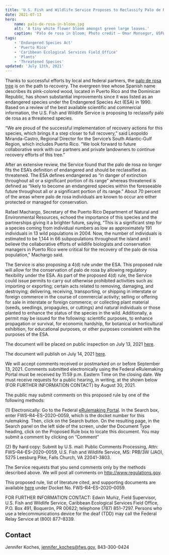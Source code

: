 ```yaml
---
title: 'U.S. Fish and Wildlife Service Proposes to Reclassify Palo de Rosa from Endangered to Threatened'
date: 2021-07-13
hero:
    name: palo-de-rosa-in-bloom.jpg
    alt: 'A tiny white flower bloom amongst green large leaves.'
    caption: 'Palo de rosa in bloom; Photo credit – Omar Monsegur, USFWS.'
tags:
    - 'Endangered Species Act'
    - 'Puerto Rico'
    - 'Caribbean Ecological Services Field Office'
    - 'Plants'
    - 'Threatened Species'
updated: 'July 13th, 2021'
---
```

Thanks to successful efforts by local and federal partners, the [palo de rosa tree](/wildlife/plants/palo-de-rosa/) is on the path to recovery. The evergreen tree whose Spanish name describes its pink-colored wood, located in Puerto Rico and the Dominican Republic, has shown substantial improvements since it was listed as an endangered species under the Endangered Species Act (ESA) in 1990. Based on a review of the best available scientific and commercial information, the U.S. Fish and Wildlife Service is proposing to reclassify palo de rosa as a threatened species.  

“We are proud of the successful implementation of recovery actions for this species, which brings it a step closer to full recovery,” said Leopoldo Miranda-Castro, Regional Director for the Service’s South Atlantic-Gulf Region, which includes Puerto Rico. “We look forward to future collaborative work with our partners and private landowners to continue recovery efforts of this tree.”   

After an extensive review, the Service found that the palo de rosa no longer fits the ESA’s definition of endangered and should be reclassified as threatened. The ESA defines endangered as “in danger of extinction throughout all or a significant portion of its range” whereas threatened is defined as “likely to become an endangered species within the foreseeable future throughout all or a significant portion of its range.” About 70 percent of the areas where palo de rosa individuals are known to occur are either protected or managed for conservation.   

Rafael Machargo, Secretary of the Puerto Rico Department of Natural and Environmental Resources, echoed the importance of this species and the partnerships giving it a brighter future, saying, “This is a significant step for a species coming from individual numbers as low as approximately 191 individuals in 13 wild populations in 2004. Now, the number of individuals is estimated to be 1,144 in 66 subpopulations throughout the island and I believe the collaborative efforts of wildlife biologists and conservation managers in Puerto Rico were critical for the recovery of the palo de rosa population," Machargo said.  

The Service is also proposing a 4(d) rule under the ESA. This proposed rule will allow for the conservation of palo de rosa by allowing regulatory flexibility under the ESA. As part of the proposed 4(d) rule, the Service could issue permits to carry out otherwise prohibited activities such as: importing or exporting; certain acts related to removing, damaging, and destroying; delivering, receiving, transporting, or shipping in interstate or foreign commerce in the course of commercial activity; selling or offering for sale in interstate or foreign commerce; or collecting plant material (seeds, seedlings, propagules, or cuttings) and natural individuals or those planted to enhance the status of the species in the wild. Additionally, a permit may be issued for the following: scientific purposes, to enhance propagation or survival, for economic hardship, for botanical or horticultural exhibition, for educational purposes, or other purposes consistent with the purposes of the ESA. 

The document will be placed on public inspection on July 13, 2021 [here](https://www.federalregister.gov/public-inspection/current).

The document will publish on July 14, 2021 [here](https://www.federalregister.gov/documents/current).

We will accept comments received or postmarked on or before September 13, 2021. Comments submitted electronically using the Federal eRulemaking Portal must be received by 11:59 p.m. Eastern Time on the closing date. We must receive requests for a public hearing, in writing, at the shown below (FOR FURTHER INFORMATION CONTACT) by August 30, 2021. 

The public may submit comments on this proposed rule by one of the following methods: 

(1) Electronically: Go to the Federal [eRulemaking Portal](http://www.regulations.gov). In the Search box, enter FWS–R4–ES–2020–0059, which is the docket number for this rulemaking. Then, click on the Search button. On the resulting page, in the Search panel on the left side of the screen, under the Document Type heading, click on the Proposed Rule box to locate this document. You may submit a comment by clicking on “Comment”  

(2) By hard copy: Submit by U.S. mail: Public Comments Processing, Attn: FWS–R4–ES–2020–0059, U.S. Fish and Wildlife Service, MS: PRB/3W (JAO), 5275 Leesburg Pike, Falls Church, VA 22041-3803. 

The Service requests that you send comments only by the methods described above. We will post all comments on http://www.regulations.gov.  

This proposed rule, list of literature cited, and supporting documents are available [here](http://www.regulations.gov) under Docket No. FWS–R4–ES–2020–0059.  

FOR FURTHER INFORMATION CONTACT: Edwin Muñiz, Field Supervisor, U.S. Fish and Wildlife Service, Caribbean Ecological Services Field Office, P.O. Box 491, Boquerón, PR 00622; telephone (787) 851–7297. Persons who use a telecommunications device for the deaf (TDD) may call the Federal Relay Service at (800) 877–8339. 

## Contact

Jennifer Koches, [jennifer_koches@fws.gov](mailto:jennifer_koches@fws.gov), 843-300-0424 

